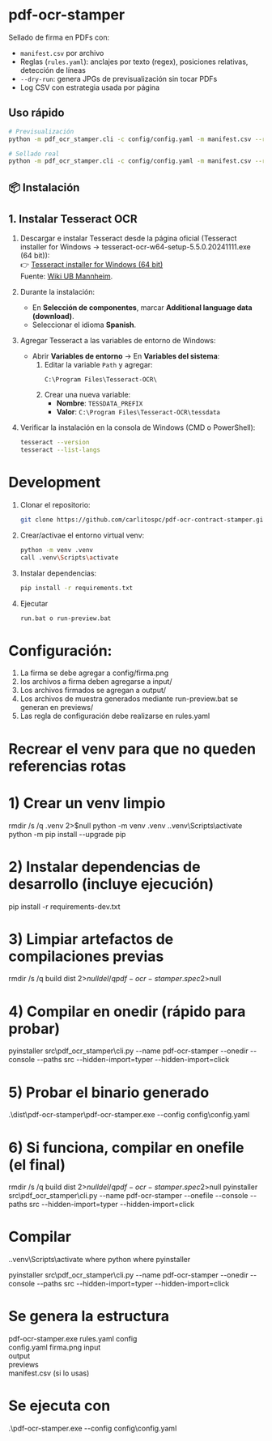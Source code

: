 # pdf-ocr-stamper

Sellado de firma en PDFs con:
- `manifest.csv` por archivo
- Reglas (`rules.yaml`): anclajes por texto (regex), posiciones relativas, detección de líneas
- `--dry-run`: genera JPGs de previsualización sin tocar PDFs
- Log CSV con estrategia usada por página

## Uso rápido

```bash
# Previsualización
python -m pdf_ocr_stamper.cli -c config/config.yaml -m manifest.csv --rules rules.yaml --dry-run

# Sellado real
python -m pdf_ocr_stamper.cli -c config/config.yaml -m manifest.csv --rules rules.yaml
```

## 📦 Instalación

## 1. Instalar Tesseract OCR

1. Descargar e instalar Tesseract desde la página oficial (Tesseract installer for Windows -> tesseract-ocr-w64-setup-5.5.0.20241111.exe (64 bit)):  
   👉 [Tesseract installer for Windows (64 bit)](https://github.com/tesseract-ocr/tesseract/releases/download/5.5.0/tesseract-ocr-w64-setup-5.5.0.20241111.exe)  
   Fuente: [Wiki UB Mannheim](https://github.com/UB-Mannheim/tesseract/wiki).

2. Durante la instalación:
   - En **Selección de componentes**, marcar **Additional language data (download)**.
   - Seleccionar el idioma **Spanish**.

3. Agregar Tesseract a las variables de entorno de Windows:
   - Abrir **Variables de entorno** → En **Variables del sistema**:
     1. Editar la variable `Path` y agregar:
        ```
        C:\Program Files\Tesseract-OCR\
        ```
     2. Crear una nueva variable:
        - **Nombre**: `TESSDATA_PREFIX`
        - **Valor**: `C:\Program Files\Tesseract-OCR\tessdata`

4. Verificar la instalación en la consola de Windows (CMD o PowerShell):
   ```bash
   tesseract --version
   tesseract --list-langs

# Development

1. Clonar el repositorio:
    ```bash
    git clone https://github.com/carlitospc/pdf-ocr-contract-stamper.git
    ```
2. Crear/activae el entorno virtual venv:
    ```bash
    python -m venv .venv
    call .venv\Scripts\activate
    ```
3. Instalar dependencias:
    ```bash
    pip install -r requirements.txt
    ```
4. Ejecutar 
    ```bash
    run.bat o run-preview.bat
    ```

# Configuración:

1. La firma se debe agregar a config/firma.png
2. los archivos a firma deben agregarse a input/
3. Los archivos firmados se agregan a output/
4. Los archivos de muestra generados mediante run-preview.bat se generan en previews/
5. Las regla de configuración debe realizarse en rules.yaml 

# Recrear el venv para que no queden referencias rotas

# 1) Crear un venv limpio
rmdir /s /q .venv 2>$null
python -m venv .venv
.\.venv\Scripts\activate
python -m pip install --upgrade pip

# 2) Instalar dependencias de desarrollo (incluye ejecución)
pip install -r requirements-dev.txt

# 3) Limpiar artefactos de compilaciones previas
rmdir /s /q build dist 2>$null
del /q pdf-ocr-stamper.spec 2>$null

# 4) Compilar en onedir (rápido para probar)
pyinstaller src\pdf_ocr_stamper\cli.py --name pdf-ocr-stamper --onedir --console --paths src --hidden-import=typer --hidden-import=click

# 5) Probar el binario generado
.\dist\pdf-ocr-stamper\pdf-ocr-stamper.exe --config config\config.yaml

# 6) Si funciona, compilar en onefile (el final)
rmdir /s /q build dist 2>$null
del /q pdf-ocr-stamper.spec 2>$null
pyinstaller src\pdf_ocr_stamper\cli.py --name pdf-ocr-stamper --onefile --console --paths src --hidden-import=typer --hidden-import=click


# Compilar

.\.venv\Scripts\activate
where python
where pyinstaller

pyinstaller src\pdf_ocr_stamper\cli.py --name pdf-ocr-stamper --onedir --console --paths src --hidden-import=typer --hidden-import=click


# Se genera la estructura

pdf-ocr-stamper.exe
rules.yaml
config\
  config.yaml
  firma.png
input\
output\
previews\
manifest.csv   (si lo usas)

# Se ejecuta con

.\pdf-ocr-stamper.exe --config config\config.yaml





